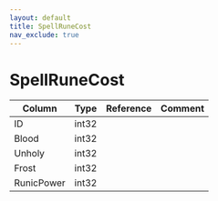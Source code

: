 ```yaml
---
layout: default
title: SpellRuneCost
nav_exclude: true
---
```

# SpellRuneCost

| Column | Type | Reference | Comment |
|--------|------|-----------|---------|
|ID|int32|||
|Blood|int32|||
|Unholy|int32|||
|Frost|int32|||
|RunicPower|int32|||
